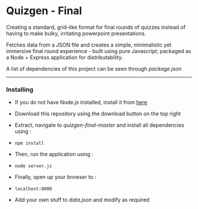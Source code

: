 Quizgen - Final
======

Creating a standard, grid-like format for final rounds of quizzes instead of having to make bulky, irritating powerpoint presentations.

Fetches data from a JSON file and creates a simple, minimalistic yet immersive final round experience - built using pure Javascript; packaged as a Node + Express application for distributability.

A list of dependencies of this project can be seen through *package.json*

***
### Installing

* If you do not have Node.js installed, install it from [here](https://www.nodejs.org)

* Download this repository using the download button on the top right

* Extract, navigate to *quizgen-final-master* and install all dependencies using :

* `npm install`

* Then, run the application using :

* `node server.js`

* Finally, open up your browser to :

* `localhost:8000`

* Add your own stuff to *data.json* and modify as required
